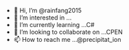 - 👋 Hi, I’m @rainfang2015
- 👀 I’m interested in ...
- 🌱 I’m currently learning ...C#
- 💞️ I’m looking to collaborate on ...CPEN
- 📫 How to reach me ...@precipitat_ion

<!---
rainfang2015/rainfang2015 is a ✨ special ✨ repository because its `README.md` (this file) appears on your GitHub profile.
You can click the Preview link to take a look at your changes.
--->
